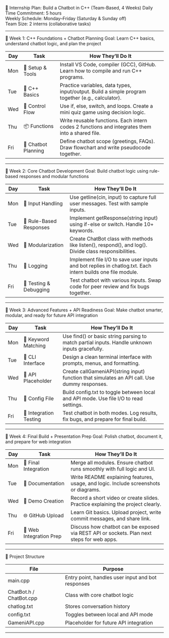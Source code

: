 🧠 Internship Plan: Build a Chatbot in C++ (Team-Based, 4 Weeks)
Daily Time Commitment: 5 hours  
Weekly Schedule: Monday–Friday (Saturday & Sunday off)  
Team Size: 2 interns (collaborative tasks)

---

📅 Week 1: C++ Foundations + Chatbot Planning
Goal: Learn C++ basics, understand chatbot logic, and plan the project

| Day | Task | How They’ll Do It |
|-----|------|-------------------|
| Mon | 🔧 Setup & Tools | Install VS Code, compiler (GCC), GitHub. Learn how to compile and run C++ programs. |
| Tue | 🧠 C++ Basics | Practice variables, data types, input/output. Build a simple program together (e.g., calculator). |
| Wed | 🔁 Control Flow | Use if, else, switch, and loops. Create a mini quiz game using decision logic. |
| Thu | 📦 Functions | Write reusable functions. Each intern codes 2 functions and integrates them into a shared file. |
| Fri | 🧠 Chatbot Planning | Define chatbot scope (greetings, FAQs). Draw flowchart and write pseudocode together. |

---

📅 Week 2: Core Chatbot Development
Goal: Build chatbot logic using rule-based responses and modular functions

| Day | Task | How They’ll Do It |
|-----|------|-------------------|
| Mon | 🧩 Input Handling | Use getline(cin, input) to capture full user messages. Test with sample inputs. |
| Tue | 🔁 Rule-Based Responses | Implement getResponse(string input) using if-else or switch. Handle 10+ keywords. |
| Wed | 🧱 Modularization | Create ChatBot class with methods like listen(), respond(), and log(). Divide class responsibilities. |
| Thu | 📂 Logging | Implement file I/O to save user inputs and bot replies in chatlog.txt. Each intern builds one file module. |
| Fri | 🧪 Testing & Debugging | Test chatbot with various inputs. Swap code for peer review and fix bugs together.

---

📅 Week 3: Advanced Features + API Readiness
Goal: Make chatbot smarter, modular, and ready for future API integration

| Day | Task | How They’ll Do It |
|-----|------|-------------------|
| Mon | 🧠 Keyword Matching | Use find() or basic string parsing to match partial inputs. Handle unknown inputs gracefully. |
| Tue | 🎨 CLI Interface | Design a clean terminal interface with prompts, menus, and formatting. |
| Wed | 🔌 API Placeholder | Create callGameniAPI(string input) function that simulates an API call. Use dummy responses. |
| Thu | 📄 Config File | Build config.txt to toggle between local and API mode. Use file I/O to read settings. |
| Fri | 🧪 Integration Testing | Test chatbot in both modes. Log results, fix bugs, and prepare for final build.

---

📅 Week 4: Final Build + Presentation Prep
Goal: Polish chatbot, document it, and prepare for web integration

| Day | Task | How They’ll Do It |
|-----|------|-------------------|
| Mon | 🧱 Final Integration | Merge all modules. Ensure chatbot runs smoothly with full logic and UI. |
| Tue | 📄 Documentation | Write README explaining features, usage, and logic. Include screenshots or diagrams. |
| Wed | 🎥 Demo Creation | Record a short video or create slides. Practice explaining the project clearly. |
| Thu | 🌐 GitHub Upload | Learn Git basics. Upload project, write commit messages, and share link. |
| Fri | 🧠 Web Integration Prep | Discuss how chatbot can be exposed via REST API or sockets. Plan next steps for web apps.

---

🧰 Project Structure

| File | Purpose |
|------|---------|
| main.cpp | Entry point, handles user input and bot responses |
| ChatBot.h / ChatBot.cpp | Class with core chatbot logic |
| chatlog.txt | Stores conversation history |
| config.txt | Toggles between local and API mode |
| GameniAPI.cpp | Placeholder for future API integration |

---